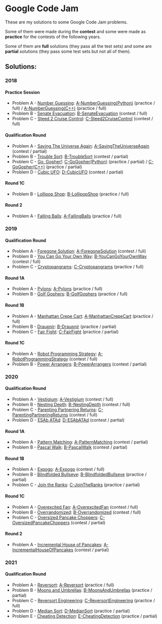 # Google Code Jam

These are my solutions to some Google Code Jam problems.

Some of them were made during the **contest** and some were made as **practice** for the contests of the following years.

Some of them are **full** solutions (they pass all the test sets) and some are **partial** solutions (they pass some test sets but not all of them).

## Solutions:

### 2018

#### Practice Session

- Problem A - [Number Guessing]: [A-NumberGuessing(Python)] (practice / full) / [A-NumberGuessing(C++)] (practice / full)
- Problem B - [Senate Evacuation]: [B-SenateEvacuation] (contest / full)
- Problem C - [Steed 2 Cruise Control]: [C-Steed2CruiseControl] (contest / full)

[Number Guessing]:https://codingcompetitions.withgoogle.com/codejam/round/0000000000000130/0000000000000523
[Senate Evacuation]:https://codingcompetitions.withgoogle.com/codejam/round/0000000000000130/00000000000004c0
[Steed 2 Cruise Control]:https://codingcompetitions.withgoogle.com/codejam/round/0000000000000130/0000000000000524

[A-NumberGuessing(Python)]:2018/PracticeSession/A-NumberGuessing.py
[A-NumberGuessing(C++)]:2018/PracticeSession/A-NumberGuessing.cpp
[B-SenateEvacuation]:2018/PracticeSession/B-SenateEvacuation.cpp
[C-Steed2CruiseControl]:2018/PracticeSession/C-Steed2CruiseControl.cpp

#### Qualification Round

- Problem A - [Saving The Universe Again]: [A-SavingTheUniverseAgain] (contest / partial)
- Problem B - [Trouble Sort]: [B-TroubleSort] (contest / partial)
- Problem C - [Go, Gopher!]: [C-GoGopher(Python)] (practice / partial) / [C-GoGopher(C++)] (practice / partial)
- Problem D - [Cubic UFO]: [D-CubicUFO] (contest / partial)

[Saving The Universe Again]:https://codingcompetitions.withgoogle.com/codejam/round/00000000000000cb/0000000000007966
[Trouble Sort]:https://codingcompetitions.withgoogle.com/codejam/round/00000000000000cb/00000000000079cb
[Go, Gopher!]:https://codingcompetitions.withgoogle.com/codejam/round/00000000000000cb/0000000000007a30
[Cubic UFO]:https://codingcompetitions.withgoogle.com/codejam/round/00000000000000cb/00000000000079cc

[A-SavingTheUniverseAgain]:2018/QualificationRound/A-SavingTheUniverseAgain.cpp
[B-TroubleSort]:2018/QualificationRound/B-TroubleSort.cpp
[C-GoGopher(Python)]:2018/QualificationRound/C-GoGopher.py
[C-GoGopher(C++)]:2018/QualificationRound/C-GoGopher.cpp
[D-CubicUFO]:2018/QualificationRound/D-CubicUFO.cpp

#### Round 1C

- Problem B - [Lollipop Shop]: [B-LollipopShop] (practice / full)

[Lollipop Shop]:https://codingcompetitions.withgoogle.com/codejam/round/0000000000007765/000000000003e068

[B-LollipopShop]:2018/Round1C/B-LollipopShop.py

#### Round 2

- Problem A - [Falling Balls]: [A-FallingBalls] (practice / full)

[Falling Balls]:https://codingcompetitions.withgoogle.com/codejam/round/0000000000007706/00000000000459f2

[A-FallingBalls]:2018/Round2/A-FallingBalls.cpp

### 2019

#### Qualification Round

- Problem A - [Foregone Solution]: [A-ForegoneSolution] (contest / full)
- Problem B - [You Can Go Your Own Way]: [B-YouCanGoYourOwnWay] (contest / full)
- Problem C - [Cryptopangrams]: [C-Cryptopangrams] (practice / full)

[Foregone Solution]:https://codingcompetitions.withgoogle.com/codejam/round/0000000000051705/0000000000088231
[You Can Go Your Own Way]:https://codingcompetitions.withgoogle.com/codejam/round/0000000000051705/00000000000881da
[Cryptopangrams]:https://codingcompetitions.withgoogle.com/codejam/round/0000000000051705/000000000008830b

[A-ForegoneSolution]:2019/QualificationRound/A-ForegoneSolution.cpp
[B-YouCanGoYourOwnWay]:2019/QualificationRound/B-YouCanGoYourOwnWay.cpp
[C-Cryptopangrams]:2019/QualificationRound/C-Cryptopangrams.py

#### Round 1A

- Problem A - [Pylons]: [A-Pylons] (practice / full)
- Problem B - [Golf Gophers]: [B-GolfGophers] (practice / full)

[Pylons]:https://codingcompetitions.withgoogle.com/codejam/round/0000000000051635/0000000000104e03
[Golf Gophers]:https://codingcompetitions.withgoogle.com/codejam/round/0000000000051635/0000000000104f1a

[A-Pylons]:2019/Round1A/A-Pylons.cpp
[B-GolfGophers]:2019/Round1A/B-GolfGophers.cpp

#### Round 1B

- Problem A - [Manhattan Crepe Cart]: [A-ManhattanCrepeCart] (practice / full)
- Problem B - [Draupnir]: [B-Draupnir] (practice / partial)
- Problem C - [Fair Fight]: [C-FairFight] (practice / partial)

[Manhattan Crepe Cart]:https://codingcompetitions.withgoogle.com/codejam/round/0000000000051706/000000000012295c
[Draupnir]:https://codingcompetitions.withgoogle.com/codejam/round/0000000000051706/0000000000122837
[Fair Fight]:https://codingcompetitions.withgoogle.com/codejam/round/0000000000051706/0000000000122838

[A-ManhattanCrepeCart]:2019/Round1B/A-ManhattanCrepeCart.cpp
[B-Draupnir]:2019/Round1B/B-Draupnir.cpp
[C-FairFight]:2019/Round1B/C-FairFight.cpp

#### Round 1C

- Problem A - [Robot Programming Strategy]: [A-RobotProgrammingStrategy] (contest / full)
- Problem B - [Power Arrangers]: [B-PowerArrangers] (contest / partial)

[Robot Programming Strategy]:https://codingcompetitions.withgoogle.com/codejam/round/00000000000516b9/0000000000134c90
[Power Arrangers]:https://codingcompetitions.withgoogle.com/codejam/round/00000000000516b9/0000000000134e91

[A-RobotProgrammingStrategy]:2019/Round1C/A-RobotProgrammingStrategy.cpp
[B-PowerArrangers]:2019/Round1C/B-PowerArrangers.cpp

### 2020

#### Qualification Round

- Problem A - [Vestigium]: [A-Vestigium] (contest / full)
- Problem B - [Nesting Depth]: [B-NestingDepth] (contest / full)
- Problem C - [Parenting Partnering Returns]: [C-ParentingPartneringReturns] (contest / full)
- Problem D - [ESAb ATAd]: [D-ESAbATAd] (contest / partial)

[Vestigium]:https://codingcompetitions.withgoogle.com/codejam/round/000000000019fd27/000000000020993c
[Nesting Depth]:https://codingcompetitions.withgoogle.com/codejam/round/000000000019fd27/0000000000209a9f
[Parenting Partnering Returns]:https://codingcompetitions.withgoogle.com/codejam/round/000000000019fd27/000000000020bdf9
[ESAb ATAd]:https://codingcompetitions.withgoogle.com/codejam/round/000000000019fd27/0000000000209a9e

[A-Vestigium]:2020/QualificationRound/A-Vestigium.cpp
[B-NestingDepth]:2020/QualificationRound/B-NestingDepth.cpp
[C-ParentingPartneringReturns]:2020/QualificationRound/C-ParentingPartneringReturns.cpp
[D-ESAbATAd]:2020/QualificationRound/D-ESAbATAd.cpp

#### Round 1A

- Problem A - [Pattern Matching]: [A-PatternMatching] (contest / partial)
- Problem B - [Pascal Walk]: [B-PascalWalk] (contest / partial)

[Pattern Matching]:https://codingcompetitions.withgoogle.com/codejam/round/000000000019fd74/00000000002b3034
[Pascal Walk]:https://codingcompetitions.withgoogle.com/codejam/round/000000000019fd74/00000000002b1353

[A-PatternMatching]:2020/Round1A/A-PatternMatching.cpp
[B-PascalWalk]:2020/Round1A/B-PascalWalk.cpp

#### Round 1B

- Problem A - [Expogo]: [A-Expogo] (contest / full)
- Problem B - [Blindfolded Bullseye]: [B-BlindfoldedBullseye] (practice / partial)
- Problem C - [Join the Ranks]: [C-JoinTheRanks] (practice / partial)

[Expogo]:https://codingcompetitions.withgoogle.com/codejam/round/000000000019fef2/00000000002d5b62
[Blindfolded Bullseye]:https://codingcompetitions.withgoogle.com/codejam/round/000000000019fef2/00000000002d5b63
[Join the Ranks]:https://codingcompetitions.withgoogle.com/codejam/round/000000000019fef2/00000000002d5b64

[A-Expogo]:2020/Round1B/A-Expogo.cpp
[B-BlindfoldedBullseye]:2020/Round1B/B-BlindfoldedBullseye.cpp
[C-JoinTheRanks]:2020/Round1B/C-JoinTheRanks.cpp

#### Round 1C

- Problem A - [Overexcited Fan]: [A-OverexcitedFan] (contest / full)
- Problem B - [Overrandomized]: [B-Overrandomized] (contest / full)
- Problem C - [Oversized Pancake Choppers]: [C-OversizedPancakeChoppers] (contest / partial)

[Overexcited Fan]:https://codingcompetitions.withgoogle.com/codejam/round/000000000019fef4/0000000000317409
[Overrandomized]:https://codingcompetitions.withgoogle.com/codejam/round/000000000019fef4/00000000003179a1
[Oversized Pancake Choppers]:https://codingcompetitions.withgoogle.com/codejam/round/000000000019fef4/00000000003172d1

[A-OverexcitedFan]:2020/Round1C/A-OverexcitedFan.cpp
[B-Overrandomized]:2020/Round1C/B-Overrandomized.cpp
[C-OversizedPancakeChoppers]:2020/Round1C/C-OversizedPancakeChoppers.cpp

#### Round 2

- Problem A - [Incremental House of Pancakes]: [A-IncrementalHouseOfPancakes] (contest / partial)

[Incremental House of Pancakes]:https://codingcompetitions.withgoogle.com/codejam/round/000000000019ffb9/00000000003384ea

[A-IncrementalHouseOfPancakes]:2020/Round2/A-IncrementalHouseOfPancakes.cpp

### 2021

#### Qualification Round

- Problem A - [Reversort]: [A-Reversort] (practice / full)
- Problem B - [Moons and Umbrellas]: [B-MoonsAndUmbrellas] (practice / partial)
- Problem C - [Reversort Engineering]: [C-ReversortEngineering] (practice / full)
- Problem D - [Median Sort]: [D-MedianSort] (practice / partial)
- Problem E - [Cheating Detection]: [E-CheatingDetection] (practice / partial)

[Reversort]:https://codingcompetitions.withgoogle.com/codejam/round/000000000043580a/00000000006d0a5c
[Moons and Umbrellas]:https://codingcompetitions.withgoogle.com/codejam/round/000000000043580a/00000000006d1145
[Reversort Engineering]:https://codingcompetitions.withgoogle.com/codejam/round/000000000043580a/00000000006d12d7
[Median Sort]:https://codingcompetitions.withgoogle.com/codejam/round/000000000043580a/00000000006d1284
[Cheating Detection]:https://codingcompetitions.withgoogle.com/codejam/round/000000000043580a/00000000006d1155

[A-Reversort]:2021/QualificationRound/A-Reversort.py
[B-MoonsAndUmbrellas]:2021/QualificationRound/B-MoonsAndUmbrellas.py
[C-ReversortEngineering]:2021/QualificationRound/C-ReversortEngineering.py
[D-MedianSort]:2021/QualificationRound/D-MedianSort.py
[E-CheatingDetection]:2021/QualificationRound/E-CheatingDetection.py
